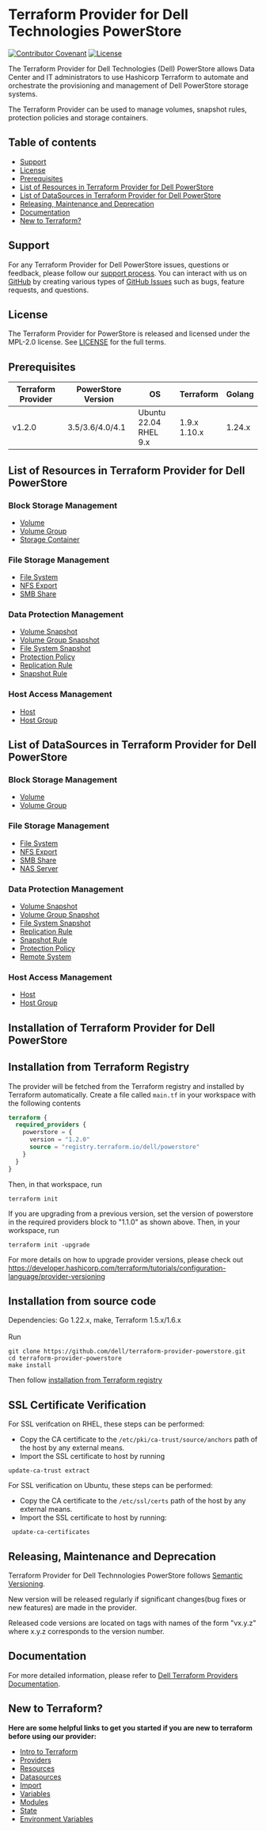 <!--
Copyright (c) 2022-2025 Dell Inc., or its subsidiaries. All Rights Reserved.
Licensed under the Mozilla Public License Version 2.0 (the "License");
you may not use this file except in compliance with the License.
You may obtain a copy of the License at
    http://mozilla.org/MPL/2.0/
Unless required by applicable law or agreed to in writing, software
distributed under the License is distributed on an "AS IS" BASIS,
WITHOUT WARRANTIES OR CONDITIONS OF ANY KIND, either express or implied.
See the License for the specific language governing permissions and
limitations under the License.
-->
# Terraform Provider for Dell Technologies PowerStore

[![Contributor Covenant](https://img.shields.io/badge/Contributor%20Covenant-v2.0%20adopted-ff69b4.svg)](about/CODE_OF_CONDUCT.md)
[![License](https://img.shields.io/badge/License-MPL_2.0-blue.svg)](LICENSE)


The Terraform Provider for Dell Technologies (Dell) PowerStore allows Data Center and IT administrators to use Hashicorp Terraform to automate and orchestrate the provisioning and management of Dell PowerStore storage systems.

The Terraform Provider can be used to manage volumes, snapshot rules, protection policies and storage containers.

## Table of contents

* [Support](#support)
* [License](#license)
* [Prerequisites](#prerequisites)
* [List of Resources in Terraform Provider for Dell PowerStore](#list-of-resources-in-terraform-provider-for-dell-powerstore)
* [List of DataSources in Terraform Provider for Dell PowerStore](#list-of-datasources-in-terraform-provider-for-dell-powerstore)
* [Releasing, Maintenance and Deprecation](#releasing-maintenance-and-deprecation)
* [Documentation](#documentation)
* [New to Terraform?](#new-to-terraform)

## Support
For any Terraform Provider for Dell PowerStore issues, questions or feedback, please follow our [support process](https://github.com/dell/dell-terraform-providers/blob/main/docs/SUPPORT.md). You can interact with us on [GitHub](https://github.com/dell/dell-terraform-providers) by creating various types of [GitHub Issues](https://github.com/dell/dell-terraform-providers/issues/new/choose) such as bugs, feature requests, and questions.

## License
The Terraform Provider for PowerStore is released and licensed under the MPL-2.0 license. See [LICENSE](https://github.com/dell/terraform-provider-powerstore/blob/main/LICENSE) for the full terms.

## Prerequisites

| **Terraform Provider** | **PowerStore Version** | **OS** | **Terraform** | **Golang**
|---------------------|-----------------------|-------|--------------------|--------------------------|
| v1.2.0 | 3.5/3.6/4.0/4.1 | Ubuntu 22.04 <br> RHEL 9.x | 1.9.x <br> 1.10.x <br> | 1.24.x

## List of Resources in Terraform Provider for Dell PowerStore

### Block Storage Management

* [Volume](docs/resources/volume.md)
* [Volume Group](docs/resources/volumegroup.md)
* [Storage Container](docs/resources/storagecontainer.md)

### File Storage Management

* [File System](docs/resources/filesystem.md)
* [NFS Export](docs/resources/nfs_export.md)
* [SMB Share](docs/resources/smb_share.md)

### Data Protection Management

* [Volume Snapshot](docs/resources/volume_snapshot.md)
* [Volume Group Snapshot](docs/resources/volumegroup_snapshot.md)
* [File System Snapshot](docs/resources/filesystem_snapshot.md)
* [Protection Policy](docs/resources/protectionpolicy.md)
* [Replication Rule](docs/resources/replication_rule.md)
* [Snapshot Rule](docs/resources/snapshotrule.md)

### Host Access Management

* [Host](docs/resources/host.md)
* [Host Group](docs/resources/hostgroup.md)

## List of DataSources in Terraform Provider for Dell PowerStore

### Block Storage Management

* [Volume](docs/data-sources/volume.md)
* [Volume Group](docs/data-sources/volumegroup.md)

### File Storage Management

* [File System](docs/data-sources/filesystem.md)
* [NFS Export](docs/data-sources/nfs_export.md)
* [SMB Share](docs/data-sources/smb_share.md)
* [NAS Server](docs/data-sources/nas_server.md)

### Data Protection Management

* [Volume Snapshot](docs/data-sources/volume_snapshot.md)
* [Volume Group Snapshot](docs/data-sources/volumegroup_snapshot.md)
* [File System Snapshot](docs/data-sources/filesystem_snapshot.md)
* [Replication Rule](docs/data-sources/replication_rule.md)
* [Snapshot Rule](docs/data-sources/snapshotrule.md)
* [Protection Policy](docs/data-sources/protectionpolicy.md)
* [Remote System](docs/data-sources/remote_system.md)

### Host Access Management

* [Host](docs/data-sources/host.md)
* [Host Group](docs/data-sources/hostgroup.md)

## Installation of Terraform Provider for Dell PowerStore

## Installation from Terraform Registry

The provider will be fetched from the Terraform registry and installed by Terraform automatically.
Create a file called `main.tf` in your workspace with the following contents

```terraform
terraform {
  required_providers {
    powerstore = {
      version = "1.2.0"
      source = "registry.terraform.io/dell/powerstore"
    }
  }
}
```
Then, in that workspace, run
```
terraform init
```

If you are upgrading from a previous version, set the version of powerstore in the required providers block to "1.1.0" as shown above.
Then, in your workspace, run
```
terraform init -upgrade
```
For more details on how to upgrade provider versions, please check out https://developer.hashicorp.com/terraform/tutorials/configuration-language/provider-versioning

## Installation from source code

Dependencies: Go 1.22.x, make, Terraform 1.5.x/1.6.x
<br>
<br>
Run
```
git clone https://github.com/dell/terraform-provider-powerstore.git
cd terraform-provider-powerstore
make install
```
Then follow [installation from Terraform registry](#installation-from-terraform-registry)

## SSL Certificate Verification

For SSL verifcation on RHEL, these steps can be performed:
 * Copy the CA certificate to the `/etc/pki/ca-trust/source/anchors` path of the host by any external means.
 * Import the SSL certificate to host by running
```
update-ca-trust extract
```
For SSL verification on Ubuntu, these steps can be performed:
 * Copy the CA certificate to the `/etc/ssl/certs` path of the host by any external means.
 * Import the SSL certificate to host by running:
 ```
  update-ca-certificates
```

## Releasing, Maintenance and Deprecation

Terraform Provider for Dell Technnologies PowerStore follows [Semantic Versioning](https://semver.org/).

New version will be released regularly if significant changes(bug fixes or new features) are made in the provider.

Released code versions are located on tags with names of the form "vx.y.z" where x.y.z corresponds to the version number.

## Documentation
For more detailed information, please refer to [Dell Terraform Providers Documentation](https://dell.github.io/terraform-docs/).

## New to Terraform?

**Here are some helpful links to get you started if you are new to terraform before using our provider:**

* [Intro to Terraform](https://developer.hashicorp.com/terraform/intro)
* [Providers](https://developer.hashicorp.com/terraform/language/providers)
* [Resources](https://developer.hashicorp.com/terraform/language/resources)
* [Datasources](https://developer.hashicorp.com/terraform/language/data-sources)
* [Import](https://developer.hashicorp.com/terraform/language/import)
* [Variables](https://developer.hashicorp.com/terraform/language/values/variables)
* [Modules](https://developer.hashicorp.com/terraform/language/modules)
* [State](https://developer.hashicorp.com/terraform/language/state)
* [Environment Variables](https://developer.hashicorp.com/terraform/cli/config/environment-variables)
